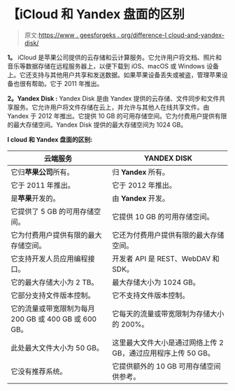 # 【iCloud 和 Yandex 盘面的区别

> 原文:[https://www . geesforgeks . org/difference-I cloud-and-yandex-disk/](https://www.geeksforgeeks.org/difference-between-icloud-and-yandex-disk/)

**1。**
iCloud 是苹果公司提供的云存储和云计算服务。它允许用户将文档、照片和音乐等数据存储在远程服务器上，以便下载到 iOS、macOS 或 Windows 设备上。它还支持与其他用户共享和发送数据。如果苹果设备丢失或被盗，管理苹果设备也很有帮助。它于 2011 年推出。

**2。Yandex Disk :**
Yandex Disk 是由 Yandex 提供的云存储、文件同步和文件共享服务。它允许用户将文件存储在云上，并允许与其他人在线共享文件。由 Yandex 于 2012 年推出。它提供 10 GB 的可用存储空间。它为付费用户提供有限的最大存储空间。Yandex Disk 提供的最大存储空间为 1024 GB。

**I cloud 和 Yandex 盘面的区别:**

<center>

| 云端服务 | YANDEX DISK |
| --- | --- |
| 它归**苹果公司**所有。 | 归 **Yandex** 所有。 |
| 它于 2011 年推出。 | 它于 2012 年推出。 |
| 是**苹果**开发的。 | 由 **Yandex** 开发。 |
| 它提供了 5 GB 的可用存储空间。 | 它提供 10 GB 的可用存储空间。 |
| 它为付费用户提供有限的最大存储空间。 | 它还为付费用户提供有限的最大存储空间。 |
| 它支持开发人员应用编程接口。 | 开发者 API 是 REST、WebDAV 和 SDK。 |
| 它的最大存储大小为 2 TB。 | 最大存储大小为 1024 GB。 |
| 它部分支持文件版本控制。 | 它不支持文件版本控制。 |
| 它的流量或带宽限制为每月 200 GB 或 400 GB 或 600 GB。 | 它每天的流量或带宽限制为存储大小的 200%。 |
| 此处最大文件大小为 50 GB。 | 这里最大文件大小是通过网络上传 2 GB，通过应用程序上传 50 GB。 |
| 它没有推荐系统。 | 它提供额外的 10 GB 可用存储空间供参考。 |

</center>